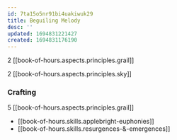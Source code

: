 ```yaml
---
id: 7ta15o5nr91bi4uakiwuk29
title: Beguiling Melody
desc: ''
updated: 1694831221427
created: 1694831176190
---
```


2 [[book-of-hours.aspects.principles.grail]]

2 [[book-of-hours.aspects.principles.sky]]

### Crafting

5 [[book-of-hours.aspects.principles.grail]]

- [[book-of-hours.skills.applebright-euphonies]]
- [[book-of-hours.skills.resurgences-&-emergences]]
